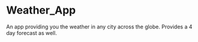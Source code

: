 # Weather_App
An app providing you the weather in any city across the globe. Provides a 4 day forecast as well.
